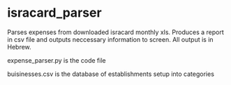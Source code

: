 # isracard_parser
Parses expenses from downloaded isracard monthly xls.
Produces a report in csv file and outputs neccessary information to screen.
All output is in Hebrew.

expense_parser.py is the code file

buisinesses.csv is the database of establishments setup into categories
